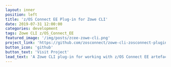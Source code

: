 ```yaml
---
layout: inner
position: left
title: 'z/OS Connect EE Plug-in for Zowe CLI'
date: 2019-07-31 12:00:00
categories: development
tags: Zowe CLI z/OS_Connect_EE
featured_image: '/img/posts/zcee-zowe-cli.png'
project_link: 'https://github.com/zosconnect/zowe-cli-zosconnect-plugin'
button_icon: 'github'
button_text: 'Visit Project'
lead_text: 'A Zowe CLI plug-in for working with z/OS Connect EE artefacts'
---
```

